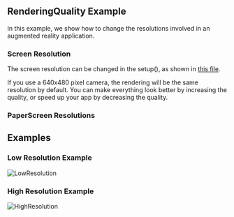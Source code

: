 ## RenderingQuality Example

In this example, we show how to change the resolutions involved in an
augmented reality application.

### Screen Resolution

The screen resolution can be changed in the setup(), as shown in
[this file](https://github.com/potioc/Papart-examples/blob/master/papart-examples/Camera/RenderingQuality/RenderingQuality.pde).

If you use a 640x480 pixel camera, the rendering  will be the same
resolution by default. You can make everything look better by increasing
the quality, or speed up your app by decreasing the quality.

### PaperScreen Resolutions

## Examples

### Low Resolution Example
![LowResolution](https://github.com/potioc/Papart-examples/blob/master/papart-examples/Camera/RenderingQuality/lowQuality.jpg "Low Resolution")

### High Resolution Example
![HighResolution](https://github.com/potioc/Papart-examples/blob/master/papart-examples/Camera/RenderingQuality/highQuality.jpg "High Resolution")

